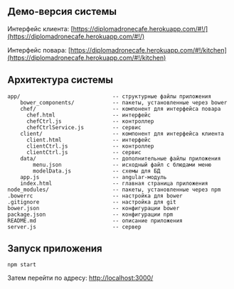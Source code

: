 ## Демо-версия системы

Интерфейс клиента: [https://diplomadronecafe.herokuapp.com/#!/](https://diplomadronecafe.herokuapp.com/#!/)

Интерфейс повара: [https://diplomadronecafe.herokuapp.com/#!/kitchen](https://diplomadronecafe.herokuapp.com/#!/kitchen)

## Архитектура системы

```
app/                             -- структурные файлы приложения
    bower_components/            -- пакеты, установленные через bower
    chef/                        -- компонент для интерфейса повара
      chef.html                  -- интерфейс
      chefCtrl.js                -- контроллер
      chefCtrlService.js         -- сервис
    client/                      -- компонент для интерфейса клиента
      client.html                -- интерфейс
      clientCtrl.js              -- контроллер
      clientCtrl.js              -- сервис
    data/                        -- дополнительные файлы приложения
        menu.json                -- исходный файл с блюдами меню
        modelData.js             -- схемы для БД
    app.js                       -- angular-модуль
    index.html                   -- главная страница приложения
node_modules/                    -- пакеты, установленные через npm
.bowerrc                         -- настройка для bower
.gitignore                       -- настройка для git
bower.json                       -- конфигурации bower
package.json                     -- конфигурации npm
README.md                        -- описание приложения
server.js                        -- сервер
```

## Запуск приложения

```
npm start
```
Затем перейти по адресу: [http://localhost:3000/](http://localhost:3000/)
